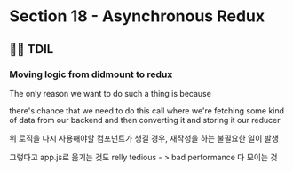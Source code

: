 # Section 18 - Asynchronous Redux

## :raising_hand_man: TDIL

### Moving logic from didmount to redux

The only reason we want to do such a thing is because

there's chance that we need to do this call where we're fetching some kind of data from our backend and then converting it and storing it our reducer

위 로직을 다시 사용해야할 컴포넌트가 생길 경우, 재작성을 하는 불필요한 일이 발생

그렇다고 app.js로 옮기는 것도 relly tedious - > bad performance 다 모이는 것
